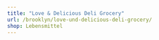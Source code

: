 ```yaml
---
title: "Love & Delicious Deli Grocery"
url: /brooklyn/love-und-delicious-deli-grocery/
shop: Lebensmittel
---
```

